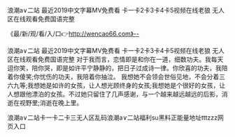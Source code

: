 浪潮a∨二站
最近2019中文字幕MV免费看
卡一卡2卡3卡4卡5视频在线老狼
无人区在线观看免费国语完整


《最/新/观/看/入/口👉http://wencao66.com》--

浪潮a∨二站
最近2019中文字幕MV免费看
卡一卡2卡3卡4卡5视频在线老狼
无人区在线观看免费国语完整
对于我而言，恋情即是和你在一道，细数功夫。我每天逗你笑，陪你哭，即是如许平宁静静的，把日子过成诗一律。你欣喜的功夫，我陪着你傻笑;你忧伤的功夫，我陪着你抽泣。
我想她不会领会世俗见地，不会分着三六九等;我想她是如许的女孩，让人想光顾终身的女孩;我想她是个很好的女孩，让人想跟他漂泊的女孩。不过她只留住了几声感谢，与一个越来越远越远的后影，消逝在视野里;消逝在晚上里。





浪潮a∨二站卡一卡二卡三无人区乱码浪潮a∨二站福利su黑料正能量地址tttzzz网页入口
